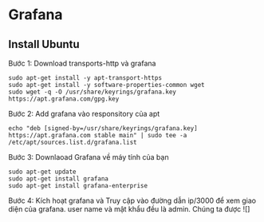 # Grafana
 ## Install Ubuntu

  Bước 1: Download transports-http và grafana
```
sudo apt-get install -y apt-transport-https
sudo apt-get install -y software-properties-common wget
sudo wget -q -O /usr/share/keyrings/grafana.key https://apt.grafana.com/gpg.key

```
  Bước 2: Add grafana vào responsitory của apt 
```
echo "deb [signed-by=/usr/share/keyrings/grafana.key] https://apt.grafana.com stable main" | sudo tee -a /etc/apt/sources.list.d/grafana.list
```
  Bước 3: Downlaoad Grafana về máy tính của bạn
```
sudo apt-get update
sudo apt-get install grafana
sudo apt-get install grafana-enterprise
```
  Bước 4: Kích hoạt grafana và Truy cập vào đường dẫn ip/3000 để xem giao diện của grafana.  user name và mật khẩu đều là admin. Chúng ta được 
![]
